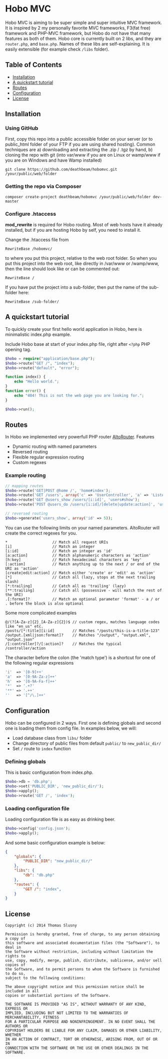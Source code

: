 # Hobo MVC
Hobo MVC is aiming to be super simple and super intuitive MVC framework. It is inspired by 2 my personally favorite MVC frameworks, F3(fat free) framework and PHP-MVC framework, but
Hobo do not have that many features as both of them. Hobo core is currently built on 2 libs, and they are `router.php`,
and `base.php`. Names of these libs are self-explaining. It is easily extensible (for example check `/libs` folder).

## Table of Contents
* [Installation](#installation)
* [A quickstart tutorial](#a-quickstart-tutorial)
* [Routes](#routes)
* [Configuration](#configuration)
* [License](#license)

## Installation

### Using GitHub

First, copy this repo into a public accessible folder on your server (or to public_html folder of your FTP if you are using shared hosting).
Common techniques are a) downloading and extracting the .zip / .tgz by hand, b) cloning the repo with git (into var/www if you are on Linux or wamp/www if you are on Windows and have Wamp installed)

```
git clone https://github.com/deathbeam/hobomvc.git /your/public/web/folder
```

### Getting the repo via Composer

```
composer create-project deathbeam/hobomvc /your/public/web/folder dev-master
```

### Configure .htaccess
**mod_rewrite** is required for Hobo routing. Most of web hosts have it already installed, but if you are hosting Hobo by self, you need to install it.

Change the .htaccess file from
```
RewriteBase /hobomvc/
```
to where you put this project, relative to the web root folder. So when you put this project into
the web root, like directly in /var/www or /wamp/www, then the line should look like or can be commented out:
```
RewriteBase /
```
If you have put the project into a sub-folder, then put the name of the sub-folder here:
```
RewriteBase /sub-folder/
```

## A quickstart tutorial

To quickly create your first hello world application in Hobo, here is minimalistic index.php example.

Include Hobo base at start of your index.php file, right after `<?php` PHP opening tag.
```php
$hobo = require("application/base.php");
$hobo->route("GET /", "index");
$hobo->route("default", "error");

function index() {
	echo "Hello world.";
}
function error() {
	echo "404! This is not the web page you are looking for.";
}

$hobo->run();
```

## Routes
In Hobo we implemented very powerfull PHP router [AltoRouter](https://github.com/dannyvankooten/AltoRouter). Features
* Dynamic routing with named parameters
* Reversed routing
* Flexible regular expression routing
* Custom regexes

### Example routing
```php
// mapping routes
$hobo->route('GET|POST @home /', 'home#index');
$hobo->route('GET /users', array('c' => 'UserController', 'a' => 'ListAction'));
$hobo->route('GET @users_show /users/[i:id]', 'users#show');
$hobo->route('POST @users_do /users/[i:id]/[delete|update:action]', 'usersController#doAction');

// reversed routing
$hobo->generate('users_show', array('id' => 5));
```
You can use the following limits on your named parameters. AltoRouter will create the correct regexes for you.
```
*                    // Match all request URIs
[i]                  // Match an integer
[i:id]               // Match an integer as 'id'
[a:action]           // Match alphanumeric characters as 'action'
[h:key]              // Match hexadecimal characters as 'key'
[:action]            // Match anything up to the next / or end of the URI as 'action'
[create|edit:action] // Match either 'create' or 'edit' as 'action'
[*]                  // Catch all (lazy, stops at the next trailing slash)
[*:trailing]         // Catch all as 'trailing' (lazy)
[**:trailing]        // Catch all (possessive - will match the rest of the URI)
.[:format]?          // Match an optional parameter 'format' - a / or . before the block is also optional
```
Some more complicated examples
```
@/(?[A-Za-z]{2}_[A-Za-z]{2})$ // custom regex, matches language codes like "en_us" etc.
/posts/[*:title][i:id]        // Matches "/posts/this-is-a-title-123"
/output.[xml|json:format]?    // Matches "/output", "output.xml", "output.json"
/[:controller]?/[:action]?    // Matches the typical /controller/action 
```
The character before the colon (the 'match type') is a shortcut for one of the following regular expressions
```php
'i'  => '[0-9]++'
'a'  => '[0-9A-Za-z]++'
'h'  => '[0-9A-Fa-f]++'
'*'  => '.+?'
'**' => '.++'
''   => '[^/\.]++'
```

## Configuration
Hobo can be configured in 2 ways. First one is defining globals and second one is loading them from config file.
In examples below, we will:
* Load database class from `libs/` folder
* Change directory of public files from default `public/` to `new_public_dir/`
* Set `/` route to `index` function

### Defining globals
This is basic configuration from index.php. 
```php
$hobo->db = 'db.php';
$hobo->set('PUBLIC_DIR', 'new_public_dir/');
$hobo->apply();
$hobo->route('GET /', 'index');
```

### Loading configuration file
Loading configuration file is as easy as drinking beer.
```php
$hobo->config('config.json');
$hobo->apply();
```
And some basic configuration example is below:
```JSON
{
	"globals": {
		"PUBLIC_DIR": "new_public_dir/"
	},
	"libs": {
		"db": "db.php"
	},
	"routes": {
		"GET /": "index",
	}
}
```

## License
```
Copyright (c) 2014 Thomas Slusny

Permission is hereby granted, free of charge, to any person obtaining a copy of
this software and associated documentation files (the "Software"), to deal in
the Software without restriction, including without limitation the rights to
use, copy, modify, merge, publish, distribute, sublicense, and/or sell copies of
the Software, and to permit persons to whom the Software is furnished to do so,
subject to the following conditions:

The above copyright notice and this permission notice shall be included in all
copies or substantial portions of the Software.

THE SOFTWARE IS PROVIDED "AS IS", WITHOUT WARRANTY OF ANY KIND, EXPRESS OR
IMPLIED, INCLUDING BUT NOT LIMITED TO THE WARRANTIES OF MERCHANTABILITY, FITNESS
FOR A PARTICULAR PURPOSE AND NONINFRINGEMENT. IN NO EVENT SHALL THE AUTHORS OR
COPYRIGHT HOLDERS BE LIABLE FOR ANY CLAIM, DAMAGES OR OTHER LIABILITY, WHETHER
IN AN ACTION OF CONTRACT, TORT OR OTHERWISE, ARISING FROM, OUT OF OR IN
CONNECTION WITH THE SOFTWARE OR THE USE OR OTHER DEALINGS IN THE SOFTWARE.
```
